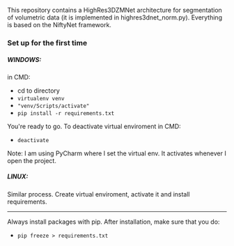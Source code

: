 This repository contains a HighRes3DZMNet architecture for segmentation of volumetric data (it is implemented in highres3dnet_norm.py). Everything is based on the NiftyNet framework.

### Set up for the first time
##### WINDOWS:
in CMD:

* cd to directory
* ```virtualenv venv ```
* ```"venv/Scripts/activate"```
* ```pip install -r requirements.txt```


You're ready to go.
To deactivate virtual enviroment in CMD:

* ```deactivate```


Note: I am using PyCharm where I set the virtual env. It activates whenever I open the project.

##### LINUX:
Similar process. Create virtual enviroment, activate it and install requirements. 

***
Always install packages with pip. After installation, make sure that you do:

* ```pip freeze > requirements.txt```








